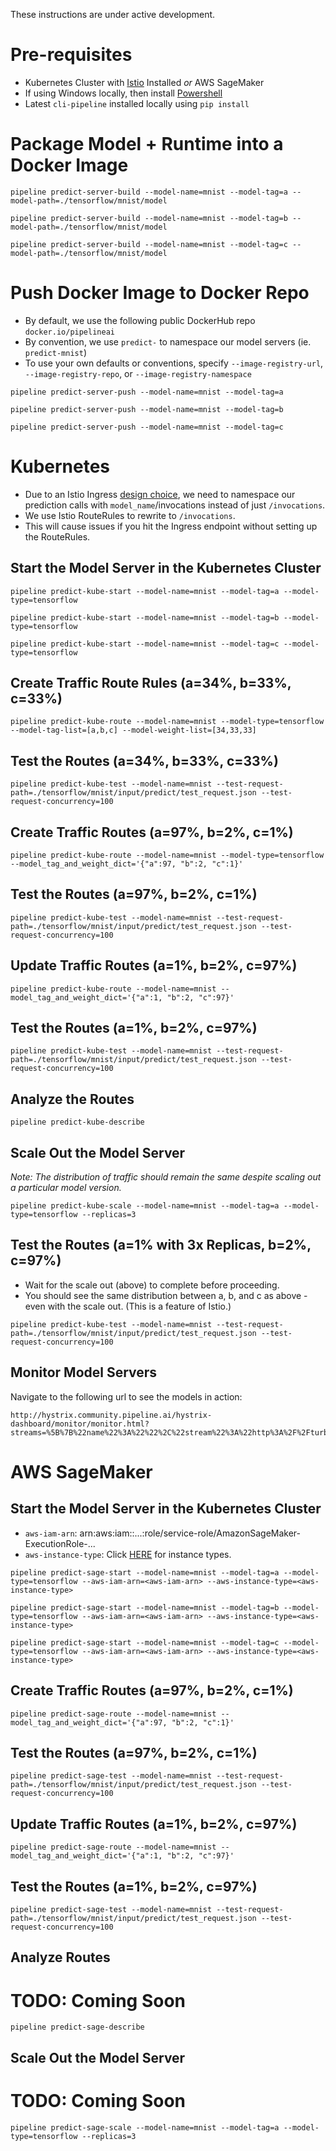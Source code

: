 These instructions are under active development.

# Pre-requisites
* Kubernetes Cluster with [Istio](https://istio.io/) Installed *or* AWS SageMaker
* If using Windows locally, then install [Powershell](https://github.com/PowerShell/PowerShell)
* Latest `cli-pipeline` installed locally using `pip install`

# Package Model + Runtime into a Docker Image
```
pipeline predict-server-build --model-name=mnist --model-tag=a --model-path=./tensorflow/mnist/model
```
```
pipeline predict-server-build --model-name=mnist --model-tag=b --model-path=./tensorflow/mnist/model
```
```
pipeline predict-server-build --model-name=mnist --model-tag=c --model-path=./tensorflow/mnist/model
```

# Push Docker Image to Docker Repo
* By default, we use the following public DockerHub repo `docker.io/pipelineai`
* By convention, we use `predict-` to namespace our model servers (ie. `predict-mnist`)
* To use your own defaults or conventions, specify `--image-registry-url`, `--image-registry-repo`, or `--image-registry-namespace`
```
pipeline predict-server-push --model-name=mnist --model-tag=a
```
```
pipeline predict-server-push --model-name=mnist --model-tag=b
```
```
pipeline predict-server-push --model-name=mnist --model-tag=c
```

# Kubernetes
* Due to an Istio Ingress [design choice](https://github.com/istio/istio/issues/1752), we need to namespace our prediction calls with `model_name`/invocations instead of just `/invocations`.
* We use Istio RouteRules to rewrite to `/invocations`.
* This will cause issues if you hit the Ingress endpoint without setting up the RouteRules.

## Start the Model Server in the Kubernetes Cluster
```
pipeline predict-kube-start --model-name=mnist --model-tag=a --model-type=tensorflow 
```
```
pipeline predict-kube-start --model-name=mnist --model-tag=b --model-type=tensorflow 
```
```
pipeline predict-kube-start --model-name=mnist --model-tag=c --model-type=tensorflow 
```

## Create Traffic Route Rules (a=34%, b=33%, c=33%)
```
pipeline predict-kube-route --model-name=mnist --model-type=tensorflow --model-tag-list=[a,b,c] --model-weight-list=[34,33,33]
```

## Test the Routes (a=34%, b=33%, c=33%)
```
pipeline predict-kube-test --model-name=mnist --test-request-path=./tensorflow/mnist/input/predict/test_request.json --test-request-concurrency=100
```

## Create Traffic Routes (a=97%, b=2%, c=1%)
```
pipeline predict-kube-route --model-name=mnist --model-type=tensorflow --model_tag_and_weight_dict='{"a":97, "b":2, "c":1}'
```

## Test the Routes (a=97%, b=2%, c=1%)
```
pipeline predict-kube-test --model-name=mnist --test-request-path=./tensorflow/mnist/input/predict/test_request.json --test-request-concurrency=100
```

## Update Traffic Routes (a=1%, b=2%, c=97%)
```
pipeline predict-kube-route --model-name=mnist --model_tag_and_weight_dict='{"a":1, "b":2, "c":97}'
```

## Test the Routes (a=1%, b=2%, c=97%)
```
pipeline predict-kube-test --model-name=mnist --test-request-path=./tensorflow/mnist/input/predict/test_request.json --test-request-concurrency=100
```

## Analyze the Routes
```
pipeline predict-kube-describe
```

## Scale Out the Model Server
_Note: The distribution of traffic should remain the same despite scaling out a particular model version._
```
pipeline predict-kube-scale --model-name=mnist --model-tag=a --model-type=tensorflow --replicas=3
```

## Test the Routes (a=1% with 3x Replicas, b=2%, c=97%)
* Wait for the scale out (above) to complete before proceeding.
* You should see the same distribution between a, b, and c as above - even with the scale out.  (This is a feature of Istio.)
```
pipeline predict-kube-test --model-name=mnist --test-request-path=./tensorflow/mnist/input/predict/test_request.json --test-request-concurrency=100
```

## Monitor Model Servers
Navigate to the following url to see the models in action:
```
http://hystrix.community.pipeline.ai/hystrix-dashboard/monitor/monitor.html?streams=%5B%7B%22name%22%3A%22%22%2C%22stream%22%3A%22http%3A%2F%2Fturbine.community.pipeline.ai%2Fturbine.stream%22%2C%22auth%22%3A%22%22%2C%22delay%22%3A%22%22%7D%5D
```

# AWS SageMaker 
## Start the Model Server in the Kubernetes Cluster
* `aws-iam-arn`: arn:aws:iam::...:role/service-role/AmazonSageMaker-ExecutionRole-...
* `aws-instance-type`: Click [HERE](https://aws.amazon.com/sagemaker/pricing/instance-types/) for instance types.
```
pipeline predict-sage-start --model-name=mnist --model-tag=a --model-type=tensorflow --aws-iam-arn=<aws-iam-arn> --aws-instance-type=<aws-instance-type>
```
```
pipeline predict-sage-start --model-name=mnist --model-tag=b --model-type=tensorflow --aws-iam-arn=<aws-iam-arn> --aws-instance-type=<aws-instance-type>
```
```
pipeline predict-sage-start --model-name=mnist --model-tag=c --model-type=tensorflow --aws-iam-arn=<aws-iam-arn> --aws-instance-type=<aws-instance-type>
```

## Create Traffic Routes (a=97%, b=2%, c=1%)
```
pipeline predict-sage-route --model-name=mnist --model_tag_and_weight_dict='{"a":97, "b":2, "c":1}'
```

## Test the Routes (a=97%, b=2%, c=1%)
```
pipeline predict-sage-test --model-name=mnist --test-request-path=./tensorflow/mnist/input/predict/test_request.json --test-request-concurrency=100
```

## Update Traffic Routes (a=1%, b=2%, c=97%)
```
pipeline predict-sage-route --model-name=mnist --model_tag_and_weight_dict='{"a":1, "b":2, "c":97}'
```

## Test the Routes (a=1%, b=2%, c=97%)
```
pipeline predict-sage-test --model-name=mnist --test-request-path=./tensorflow/mnist/input/predict/test_request.json --test-request-concurrency=100
```

## Analyze Routes
# TODO:  Coming Soon
```
pipeline predict-sage-describe
```

## Scale Out the Model Server
# TODO:  Coming Soon
```
pipeline predict-sage-scale --model-name=mnist --model-tag=a --model-type=tensorflow --replicas=3
```
